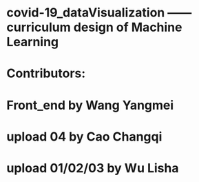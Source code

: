 # covid-19_dataVisualization —— curriculum design of Machine Learning
# Contributors:
# Front_end by Wang Yangmei
# upload 04 by Cao Changqi
# upload 01/02/03 by Wu Lisha

